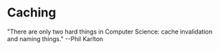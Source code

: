 Caching
=======

"There are only two hard things in Computer Science: cache invalidation and
naming things." --Phil Karlton

